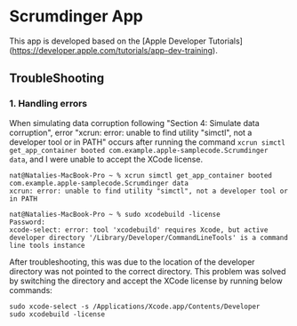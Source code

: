 # Scrumdinger App

This app is developed based on the [Apple Developer Tutorials] (https://developer.apple.com/tutorials/app-dev-training).

## TroubleShooting

### 1. Handling errors
When simulating data corruption following "Section 4: Simulate data corruption", error "xcrun: error: unable to find utility "simctl", not a developer tool or in PATH" occurs after running the command `xcrun simctl get_app_container booted com.example.apple-samplecode.Scrumdinger data`, and I were unable to accept the XCode license.

```
nat@Natalies-MacBook-Pro ~ % xcrun simctl get_app_container booted com.example.apple-samplecode.Scrumdinger data 
xcrun: error: unable to find utility "simctl", not a developer tool or in PATH

nat@Natalies-MacBook-Pro ~ % sudo xcodebuild -license
Password:
xcode-select: error: tool 'xcodebuild' requires Xcode, but active developer directory '/Library/Developer/CommandLineTools' is a command line tools instance
```

After troubleshooting, this was due to the location of the developer directory was not pointed to the correct directory. This problem was solved by switching the directory and accept the XCode license by running below commands: 
```
sudo xcode-select -s /Applications/Xcode.app/Contents/Developer
sudo xcodebuild -license
```